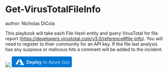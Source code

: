 # Get-VirusTotalFileInfo
author: Nicholas DiCola

This playbook will take each File Hash entity and query VirusTotal for file report (https://developers.virustotal.com/v3.0/reference#file-info).  You will need to register to thier community for an API key.  If the file last analysis has any suspious or malicous hits a comment will be added to the incident.

<a href="https://portal.azure.com/#create/Microsoft.Template/uri/https%3A%2F%2Fraw.githubusercontent.com%2FAzure%2FAzure-Sentinel%2Fmaster%2FPlaybooks%2FGet-VirusTotalFileInfo%2Fazuredeploy.json" target="_blank">
    <img src="https://aka.ms/deploytoazurebutton""/>
</a>
<a href="https://portal.azure.us/#create/Microsoft.Template/uri/https%3A%2F%2Fraw.githubusercontent.com%2FAzure%2FAzure-Sentinel%2Fmaster%2FPlaybooks%2FGet-VirusTotalFileInfo%2Fazuredeploy.json" target="_blank">
<img src="https://raw.githubusercontent.com/Azure/azure-quickstart-templates/master/1-CONTRIBUTION-GUIDE/images/deploytoazuregov.png"/>
</a>
